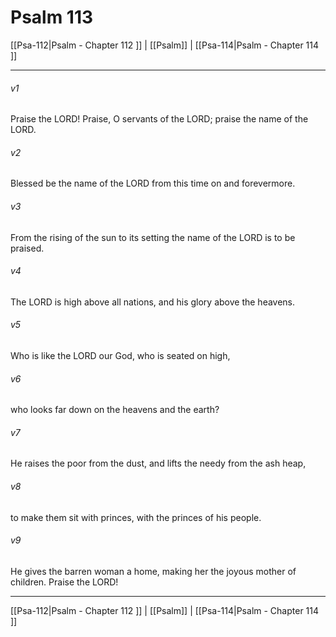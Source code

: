 # Psalm 113

[[Psa-112|Psalm - Chapter 112 ]] | [[Psalm]] | [[Psa-114|Psalm - Chapter 114 ]]
***

###### v1
Praise the LORD! Praise, O servants of the LORD; praise the name of the LORD.
###### v2
Blessed be the name of the LORD from this time on and forevermore.
###### v3
From the rising of the sun to its setting the name of the LORD is to be praised.
###### v4
The LORD is high above all nations, and his glory above the heavens.
###### v5
Who is like the LORD our God, who is seated on high,
###### v6
who looks far down on the heavens and the earth?
###### v7
He raises the poor from the dust, and lifts the needy from the ash heap,
###### v8
to make them sit with princes, with the princes of his people.
###### v9
He gives the barren woman a home, making her the joyous mother of children. Praise the LORD!

***

[[Psa-112|Psalm - Chapter 112 ]] | [[Psalm]] | [[Psa-114|Psalm - Chapter 114 ]]
